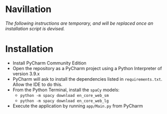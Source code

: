 # Navillation

*The following instructions are temporary, and will be replaced once an installation script is devised.*

# Installation

* Install PyCharm Community Edition
* Open the repository as a PyCharm project using a Python Interpreter of version 3.9.x
* PyCharm will ask to install the dependencies listed in `requirements.txt`. Allow the IDE to do this.
* From the Python Terminal, install the `spaCy` models:
  * `python -m spacy download en_core_web_sm`
  * `python -m spacy download en_core_web_lg`
* Execute the application by running `app/Main.py` from PyCharm
